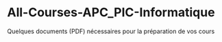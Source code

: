 # All-Courses-APC_PIC-Informatique
Quelques  documents  (PDF) nécessaires pour la préparation de  vos cours
